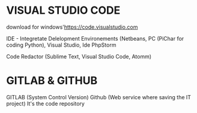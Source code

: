 # VISUAL STUDIO CODE
download for windows'https://code.visualstudio.com

IDE - Integretate Delelopment Environements (Netbeans, PC (PiChar for coding Python), Visual Studio, Ide PhpStorm


Code Redactor (Sublime Text, Visual Studio Code, Atomm)



# GITLAB & GITHUB

GITLAB (System Control Version)
Github (Web service where saving the IT project) It's the code repository


